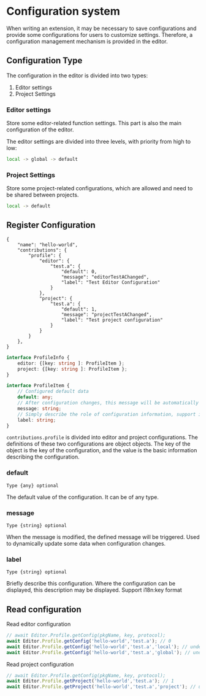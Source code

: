 # Configuration system

When writing an extension, it may be necessary to save configurations and provide some configurations for users to customize settings. Therefore, a configuration management mechanism is provided in the editor.

## Configuration Type

The configuration in the editor is divided into two types:

1. Editor settings
2. Project Settings

### Editor settings

Store some editor-related function settings. This part is also the main configuration of the editor.

The editor settings are divided into three levels, with priority from high to low:

```sh
local -> global -> default
```

### Project Settings

Store some project-related configurations, which are allowed and need to be shared between projects.

```sh
local -> default
```

## Register Configuration

```jaon
{
    "name": "hello-world",
    "contributions": {
        "profile": {
            "editor": {
                "test.a": {
                    "default": 0,
                    "message": "editorTestAChanged",
                    "label": "Test Editor Configuration"
                }
            },
            "project": {
                "test.a": {
                    "default": 1,
                    "message": "projectTestAChanged",
                    "label": "Test project configuration"
                }
            }
        }
    },
}
```

```typescript
interface ProfileInfo {
    editor: {[key: string ]: ProfileItem };
    project: {[key: string ]: ProfileItem };
}

interface ProfileItem {
    // Configured default data
    default: any;
    // After configuration changes, this message will be automatically sent to notify
    message: string;
    // Simply describe the role of configuration information, support i18n:key syntax
    label: string;
}
```

`contributions.profile` is divided into editor and project configurations. The definitions of these two configurations are object objects. The key of the object is the key of the configuration, and the value is the basic information describing the configuration.

### default

`Type {any} optional`

The default value of the configuration. It can be of any type.

### message

`Type {string} optional`

When the message is modified, the defined message will be triggered. Used to dynamically update some data when configuration changes.

### label

`Type {string} optional`

Briefly describe this configuration. Where the configuration can be displayed, this description may be displayed. Support i18n:key format

## Read configuration

Read editor configuration

```javascript
// await Editor.Profile.getConfig(pkgName, key, protocol);
await Editor.Profile.getConfig('hello-world','test.a'); // 0
await Editor.Profile.getConfig('hello-world','test.a','local'); // undefined
await Editor.Profile.getConfig('hello-world','test.a','global'); // undefined
```

Read project configuration

```javascript
// await Editor.Profile.getConfig(pkgName, key, protocol);
await Editor.Profile.getProject('hello-world','test.a'); // 1
await Editor.Profile.getProject('hello-world','test.a','project'); // undefined
```